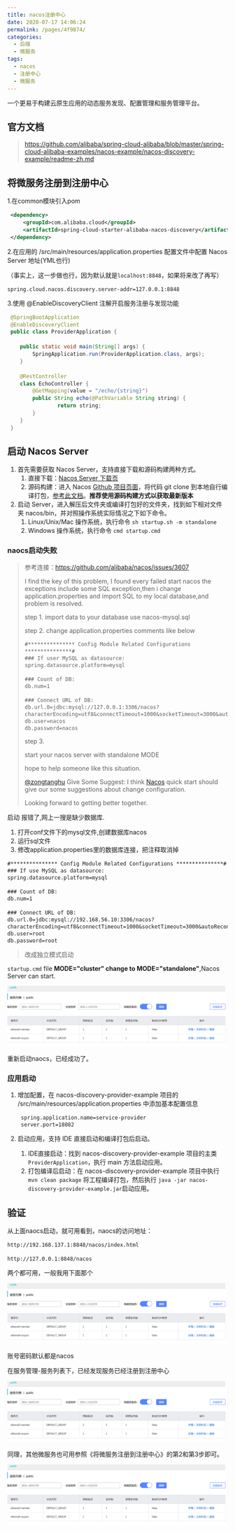 ```yaml
---
title: nacos注册中心
date: 2020-07-17 14:06:24
permalink: /pages/4f9874/
categories:
  - 后端
  - 微服务
tags:
  - nacos
  - 注册中心
  - 微服务
---
```



一个更易于构建云原生应用的动态服务发现、配置管理和服务管理平台。

## 官方文档

> https://github.com/alibaba/spring-cloud-alibaba/blob/master/spring-cloud-alibaba-examples/nacos-example/nacos-discovery-example/readme-zh.md



## 将微服务注册到注册中心

1.在common模块引入pom

~~~xml
 <dependency>
     <groupId>com.alibaba.cloud</groupId>
     <artifactId>spring-cloud-starter-alibaba-nacos-discovery</artifactId>
 </dependency>
~~~

2.在应用的 /src/main/resources/application.properties 配置文件中配置 Nacos Server 地址(YML也行)

（事实上，这一步做也行，因为默认就是`localhost:8848`，如果将来改了再写）

~~~properties
spring.cloud.nacos.discovery.server-addr=127.0.0.1:8848
~~~

3.使用 @EnableDiscoveryClient 注解开启服务注册与发现功能

~~~java
 @SpringBootApplication
 @EnableDiscoveryClient
 public class ProviderApplication {

 	public static void main(String[] args) {
 		SpringApplication.run(ProviderApplication.class, args);
 	}

 	@RestController
 	class EchoController {
 		@GetMapping(value = "/echo/{string}")
 		public String echo(@PathVariable String string) {
 				return string;
 		}
 	}
 }
~~~



## 启动 Nacos Server

1. 首先需要获取 Nacos Server，支持直接下载和源码构建两种方式。
   1. 直接下载：[Nacos Server 下载页](https://github.com/alibaba/nacos/releases)
   2. 源码构建：进入 Nacos [Github 项目页面](https://github.com/alibaba/nacos)，将代码 git clone 到本地自行编译打包，[参考此文档](https://nacos.io/zh-cn/docs/quick-start.html)。**推荐使用源码构建方式以获取最新版本**
2. 启动 Server，进入解压后文件夹或编译打包好的文件夹，找到如下相对文件夹 nacos/bin，并对照操作系统实际情况之下如下命令。
   1. Linux/Unix/Mac 操作系统，执行命令 `sh startup.sh -m standalone`
   2. Windows 操作系统，执行命令 `cmd startup.cmd`

### naocs启动失败

> 参考连接：https://github.com/alibaba/nacos/issues/3607
>
> I find the key of this problem, I found every failed start nacos the exceptions include some SQL exception,then i change application.properties and import SQL to my local database,and problem is resolved.
>
> step 1.
> import data to your database use nacos-mysql.sql
>
> step 2.
> change application.properties comments like below
>
> ```
> #*************** Config Module Related Configurations ***************#
> ### If user MySQL as datasource:
> spring.datasource.platform=mysql
> 
> ### Count of DB:
> db.num=1
> 
> ### Connect URL of DB:
> db.url.0=jdbc:mysql://127.0.0.1:3306/nacos?characterEncoding=utf8&connectTimeout=1000&socketTimeout=3000&autoReconnect=true&useUnicode=true&useSSL=false&serverTimezone=UTC
> db.user=nacos
> db.password=nacos
> ```
>
> step 3.
>
> start your nacos server with standalone MODE
>
> hope to help someone like this situation.
>
> [@zongtanghu](https://github.com/zongtanghu)
> Give Some Suggest:
> I think [Nacos](https://nacos.io/zh-cn/docs/quick-start.html) quick start should give our some suggestions about change configuration.
>
> Looking forward to getting better together.

启动 报错了,网上一搜是缺少数据库.

1. 打开conf文件下的mysql文件,创建数据库nacos
2. 运行sql文件
3. 修改application.properties里的数据库连接，把注释取消掉

~~~properties
#*************** Config Module Related Configurations ***************#
### If use MySQL as datasource:
spring.datasource.platform=mysql

### Count of DB:
db.num=1

### Connect URL of DB:
db.url.0=jdbc:mysql://192.168.56.10:3306/nacos?characterEncoding=utf8&connectTimeout=1000&socketTimeout=3000&autoReconnect=true&useUnicode=true&useSSL=false&serverTimezone=UTC
db.user=root
db.password=root
~~~

> 改成独立模式启动

`startup.cmd` file **MODE="cluster" change to MODE="standalone"**,Nacos Server can start.

![image-20201001103148377](https://raw.githubusercontent.com/SaulJWu/images/main/20201117140802.png)



重新启动naocs，已经成功了。







### 应用启动

1. 增加配置，在 nacos-discovery-provider-example 项目的 /src/main/resources/application.properties 中添加基本配置信息

   ```
    spring.application.name=service-provider
    server.port=18082
   ```

2. 启动应用，支持 IDE 直接启动和编译打包后启动。

   1. IDE直接启动：找到 nacos-discovery-provider-example 项目的主类 `ProviderApplication`，执行 main 方法启动应用。
   2. 打包编译后启动：在 nacos-discovery-provider-example 项目中执行 `mvn clean package` 将工程编译打包，然后执行 `java -jar nacos-discovery-provider-example.jar`启动应用。





## 验证

从上面naocs启动，就可用看到，naocs的访问地址：

~~~
http://192.168.137.1:8848/nacos/index.html

http://127.0.0.1:8848/nacos
~~~

两个都可用，一般我用下面那个



![image-20201001103632756](https://raw.githubusercontent.com/SaulJWu/images/main/20201117140802.png)



账号密码默认都是nacos



在服务管理-服务列表下，已经发现服务已经注册到注册中心

![image-20201001103716889](https://raw.githubusercontent.com/SaulJWu/images/main/20201117140802.png)



同理，其他微服务也可用参照《将微服务注册到注册中心》的第2和第3步即可。

![image-20201001104846381](https://raw.githubusercontent.com/SaulJWu/images/main/20201117140802.png)


